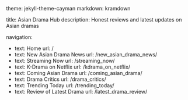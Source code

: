 theme: jekyll-theme-cayman
markdown: kramdown

title: Asian Drama Hub
description: Honest reviews and latest updates on Asian dramas

navigation:
  - text: Home
    url: /
  - text: New Asian Drama News
    url: /new_asian_drama_news/
  - text: Streaming Now
    url: /streaming_now/
  - text: K-Drama on Netflix
    url: /kdrama_on_netflix/
  - text: Coming Asian Drama
    url: /coming_asian_drama/
  - text: Drama Critics
    url: /drama_critics/
  - text: Trending Today
    url: /trending_today/
  - text: Review of Latest Drama
    url: /latest_drama_review/
